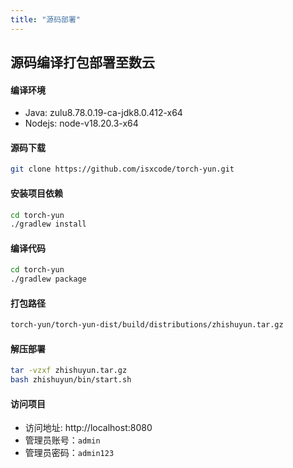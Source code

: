 ```yaml
---
title: "源码部署"
---
```


## 源码编译打包部署至数云

#### 编译环境

- Java: zulu8.78.0.19-ca-jdk8.0.412-x64 
- Nodejs: node-v18.20.3-x64

#### 源码下载

```bash
git clone https://github.com/isxcode/torch-yun.git
```

#### 安装项目依赖

```bash
cd torch-yun
./gradlew install
```

#### 编译代码

```bash
cd torch-yun
./gradlew package
```

#### 打包路径

```bash
torch-yun/torch-yun-dist/build/distributions/zhishuyun.tar.gz
```

#### 解压部署

```bash
tar -vzxf zhishuyun.tar.gz
bash zhishuyun/bin/start.sh
```

#### 访问项目

- 访问地址: http://localhost:8080 
- 管理员账号：`admin` 
- 管理员密码：`admin123`
